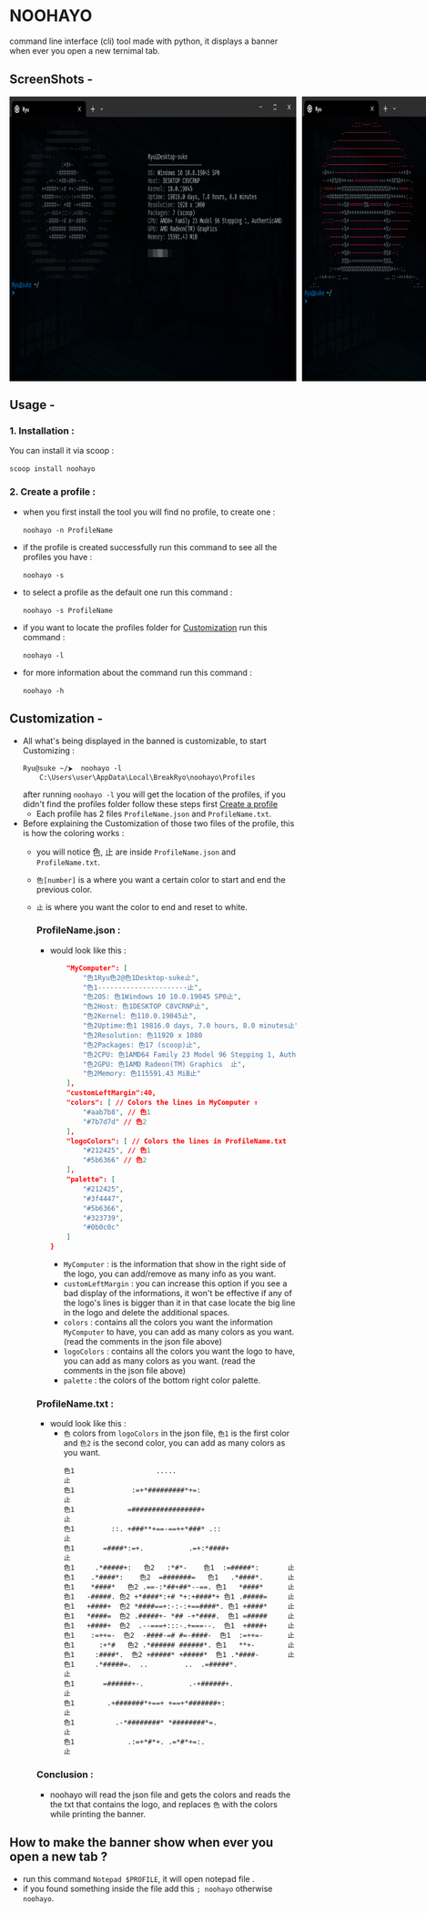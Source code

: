 # NOOHAYO

command line interface (cli) tool made with python, it displays a banner when ever you open a new ternimal tab.

## ScreenShots -
<div style="display: flex;"><img src="screenshots/1.png" style="Height:500px"/>
<img src="screenshots/2.png" style="Height:500px;margin-left:10px"/></div>

## Usage -

### 1. Installation :
You can install it via scoop :

  ``` scoop install noohayo ```
### 2. Create a profile  :
- when you first install the tool you will find no profile, to create one :

  ``` noohayo -n ProfileName ```
- if the profile is created successfully run this command to see all the profiles you have :

  ``` noohayo -s ```
- to select a profile as the default one run this command :

  ``` noohayo -s ProfileName ```
- if you want to locate the profiles folder for [Customization](#customization) run this command :
  
  ``` noohayo -l ```
- for more information about the command run this command :
  
  ``` noohayo -h ```    

## Customization -

- All what's being displayed in the banned is customizable, to start Customizing :
    ``` 
    Ryu@suke ~/⮞  noohayo -l
        C:\Users\user\AppData\Local\BreakRyo\noohayo\Profiles 
    ```
    after running ```noohayo -l``` you will get the location of the profiles, if you didn't find the profiles folder follow these steps first [Create a profile](#2-create-a-profile)
    - Each profile has 2 files `ProfileName.json` and `ProfileName.txt`.
- Before explaining the Customization of those two files of the profile, this is how the coloring works :
  - you will notice 色, 止 are inside `ProfileName.json` and `ProfileName.txt`.
  - `色[number]` is a where you want a certain color to start and end the previous color.
  - `止` is where you want the color to end and reset to white.

    ### ProfileName.json :
    - would look like this :
        ```json {
            "MyComputer": [
                "色1Ryu色2@色1Desktop-suke止",
                "色1----------------------止",
                "色2OS: 色1Windows 10 10.0.19045 SP0止",
                "色2Host: 色1DESKTOP C8VCRNP止",
                "色2Kernel: 色110.0.19045止",
                "色2Uptime:色1 19816.0 days, 7.0 hours, 8.0 minutes止",
                "色2Resolution: 色11920 x 1080                       止",
                "色2Packages: 色17 (scoop)止",
                "色2CPU: 色1AMD64 Family 23 Model 96 Stepping 1, AuthenticAMD止",
                "色2GPU: 色1AMD Radeon(TM) Graphics  止",
                "色2Memory: 色115591.43 MiB止"
            ],
            "customLeftMargin":40,
            "colors": [ // Colors the lines in MyComputer ↑
                "#aab7b8", // 色1
                "#7b7d7d" // 色2
            ],
            "logoColors": [ // Colors the lines in ProfileName.txt
                "#212425", // 色1
                "#5b6366" // 色2
            ],
            "palette": [
                "#212425",
                "#3f4447",
                "#5b6366",
                "#323739",
                "#0b0c0c"
            ]
        }
        ```
      - `MyComputer` : is the information that show in the right side of the logo, you can add/remove as many info as you want.
      - `customLeftMargin` : you can increase this option if you see a bad display of the informations, it won't be effective if any of the logo's lines is bigger than it in that case locate the big line in the logo and delete the additional spaces.
      - `colors` : contains all the colors you want the information `MyComputer` to have, you can add as many colors as you want. (read the comments in the json file above)
      - `logoColors` : contains all the colors you want the logo to have, you can add as many colors as you want. (read the comments in the json file above)
      - `palette` : the colors of the bottom right color palette.
        
    ### ProfileName.txt :
    - would look like this :
      - `色` colors from  `logoColors` in the json file, `色1` is the first color and `色2` is the second color, you can add as many colors as you want.
        ``` 
        色1                    .....                            止              
        色1              :=+*#########*+=:                      止           
        色1             =#################+                     止           
        色1         ::. +###**+==-==++*###* .::                 止          
        色1       =####*:=+.           .=+:*####+               止         
        色1     .*#####+:   色2   :*#*-    色1  :=#####*:       止             
        色1    .*####*:    色2  =#######=   色1   .*####*.      止            
        色1    *####*   色2 .==-:*##+##*--==. 色1   *####*      止            
        色1   -#####. 色2 +*####*:+# *+:+####*+ 色1 .#####=     止           
        色1   +####+  色2 *####==+:-:-:+==####*. 色1 +####*     止           
        色1   *####=  色2 .#####+- *## -+*####.  色1 =#####     止           
        色1   +####+  色2  .--===+:::-.+===--.  色1  +####+     止           
        色1    :=++=-  色2  -####-=# #=-####-  色1  :=++=-      止            
        色1      :+*#   色2 .*###### ######*. 色1   **+-        止            
        色1     :####*.  色2 +#####* +#####*  色1 .*####-       止            
        色1     .*#####=.  ..         ..  .=#####*.             止
        色1       =######+-.           .-+######+.              止  
        色1        .+#######*+==+ +==+*#######+:                止    
        色1          .-*########* *########*=.                  止        
        色1             .:=+*#*+. .=*#*+=:.                     止          
        ```
    ### Conclusion :
    - noohayo will read the json file and gets the colors and reads the the txt that contains the logo, and replaces `色` with the colors while printing the banner.
## How to make the banner show when ever you open a new tab ?
- run this command `Notepad $PROFILE`, it will open notepad file .
- if you found something inside the file add this `; noohayo` otherwise `noohayo`.

        
